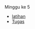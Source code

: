 Minggu ke 5

- [latihan](https://github.com/Dean-182/tekn-cloud-computing/blob/main/minggu-06/latihan.md)
- [Tugas](https://github.com/Dean-182/tekn-cloud-computing/blob/main/minggu-06/tugas.md)
